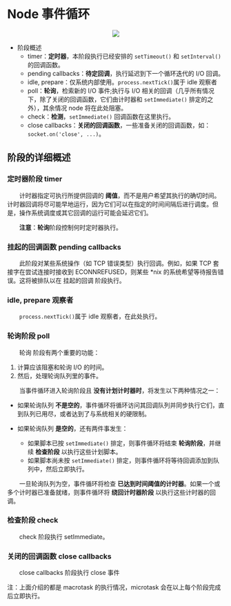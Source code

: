 # Node 事件循环

<div align="center">
  <img src="https://github.com/TanYJie/Technology-Stack/blob/master/Node/image/Node事件循环.png"/>
</div>

* 阶段概述
  * timer：**定时器**，本阶段执行已经安排的 `setTimeout()` 和 `setInterval()` 的回调函数。
  * pending callbacks：**待定回调**，执行延迟到下一个循环迭代的 I/O 回调。
  * idle, prepare：仅系统内部使用。`process.nextTick()`属于 idle 观察者
  * poll：**轮询**，检索新的 I/O 事件;执行与 I/O 相关的回调（几乎所有情况下，除了关闭的回调函数，它们由计时器和 `setImmediate()` 排定的之外），其余情况 node 将在此处阻塞。
  * check：**检测**，`setImmediate()` 回调函数在这里执行。
  * close callbacks：**关闭的回调函数**，一些准备关闭的回调函数，如：`socket.on('close', ...)`。

## 阶段的详细概述

### 定时器阶段 timer  

　　计时器指定可执行所提供回调的 **阈值**，而不是用户希望其执行的确切时间。计时器回调将尽可能早地运行，因为它们可以在指定的时间间隔后进行调度。但是，操作系统调度或其它回调的运行可能会延迟它们。
  
　　**注意**：**轮询**阶段控制何时定时器执行。
  
### 挂起的回调函数 pending callbacks
　　此阶段对某些系统操作（如 TCP 错误类型）执行回调。例如，如果 TCP 套接字在尝试连接时接收到 ECONNREFUSED，则某些 \*nix 的系统希望等待报告错误。这将被排队以在 挂起的回调 阶段执行。
  
### idle, prepare 观察者
　　`process.nextTick()`属于 idle 观察者，在此处执行。

### 轮询阶段 poll
　　轮询 阶段有两个重要的功能：

  1. 计算应该阻塞和轮询 I/O 的时间。
  2. 然后，处理轮询队列里的事件。

　　当事件循环进入轮询阶段且 **没有计划计时器时**，将发生以下两种情况之一：

  * 如果轮询队列 **不是空的**，事件循环将循环访问其回调队列并同步执行它们，直到队列已用尽，或者达到了与系统相关的硬限制。

  * 如果轮询队列 **是空的**，还有两件事发生：
    * 如果脚本已按 `setImmediate()` 排定，则事件循环将结束 **轮询阶段**，并继续 **检查阶段** 以执行这些计划脚本。
    * 如果脚本尚未按 `setImmediate()` 排定，则事件循环将等待回调添加到队列中，然后立即执行。

　　一旦轮询队列为空，事件循环将检查 **已达到时间阈值的计时器**。如果一个或多个计时器已准备就绪，则事件循环将 **绕回计时器阶段** 以执行这些计时器的回调。

### 检查阶段 check
　　check 阶段执行 setImmediate。
  
### 关闭的回调函数 close callbacks
　　close callbacks 阶段执行 close 事件
  
注：上面介绍的都是 macrotask 的执行情况，microtask 会在以上每个阶段完成后立即执行。
